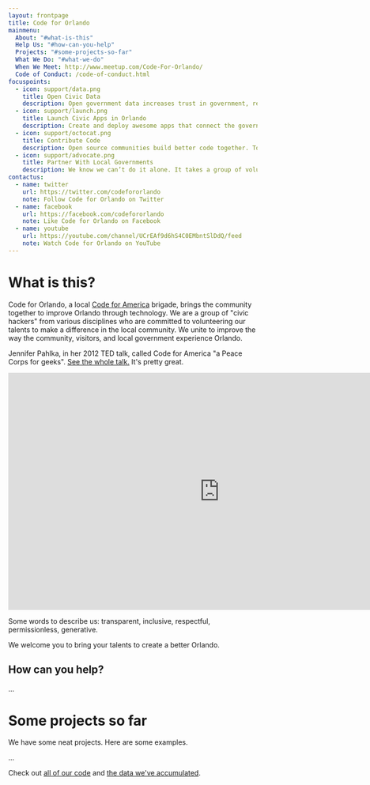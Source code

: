 ```yaml
---
layout: frontpage
title: Code for Orlando
mainmenu:
  About: "#what-is-this"
  Help Us: "#how-can-you-help"
  Projects: "#some-projects-so-far"
  What We Do: "#what-we-do"
  When We Meet: http://www.meetup.com/Code-For-Orlando/
  Code of Conduct: /code-of-conduct.html
focuspoints:
  - icon: support/data.png
    title: Open Civic Data
    description: Open government data increases trust in government, reduces friction in processes, and leads to economic development. Civic data does not free itself. It needs you to liberate it.
  - icon: support/launch.png
    title: Launch Civic Apps in Orlando
    description: Create and deploy awesome apps that connect the government to citizens. As civic hackers we can change the way our city and residents uses web and mobile software to operate.
  - icon: support/octocat.png
    title: Contribute Code
    description: Open source communities build better code together. Together with other Code for America cities we can build better apps by contributing all our code to the Code for America repositories.
  - icon: support/advocate.png
    title: Partner With Local Governments
    description: We know we can’t do it alone. It takes a group of volunteers working with our local cities and governments to make an impact.
contactus:
  - name: twitter
    url: https://twitter.com/codefororlando
    note: Follow Code for Orlando on Twitter
  - name: facebook
    url: https://facebook.com/codefororlando
    note: Like Code for Orlando on Facebook
  - name: youtube
    url: https://youtube.com/channel/UCrEAf9d6hS4C0EMbntSlDdQ/feed
    note: Watch Code for Orlando on YouTube
---
```


What is this?
=============

Code for Orlando, a local 
[Code for America](https://www.codeforamerica.org/about/values/) brigade,
brings the community together to improve Orlando through technology. We are a
group of "civic hackers" from various disciplines who are committed to
volunteering our talents to make a difference in the local community. We unite
to improve the way the community, visitors, and local government experience
Orlando.

Jennifer Pahlka, in her 2012 TED talk, called Code for America "a
Peace Corps for geeks". 
<span class="videoframe"><a href="http://www.ted.com/talks/jennifer_pahlka_coding_a_better_government">See the whole talk.</a> It's pretty great.</span>

<iframe class="videoframe" src="https://embed-ssl.ted.com/talks/jennifer_pahlka_coding_a_better_government.html" width="854" height="480" frameborder="0" scrolling="no" webkitAllowFullScreen mozallowfullscreen allowFullScreen></iframe>

Some words to describe us:  transparent, inclusive, respectful, permissionless,
generative.

We welcome you to bring your talents to create a better Orlando.

How can you help?
-----------------

...


Some projects so far
====================

We have some neat projects. Here are some examples.

...

Check out [all of our code](https://github.com/cforlando/) and [the
data we've accumulated](https://brigades.opendatanetwork.com/brigade?brigade=Code%20for%20Orlando).
